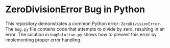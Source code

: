 # ZeroDivisionError Bug in Python

This repository demonstrates a common Python error: `ZeroDivisionError`. The `bug.py` file contains code that attempts to divide by zero, resulting in an error.  The solution in `bugSolution.py` shows how to prevent this error by implementing proper error handling.